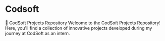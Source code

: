 # Codsoft
🚀 CodSoft Projects Repository  Welcome to the CodSoft Projects Repository!  Here, you'll find a collection of innovative projects developed during my journey at CodSoft as an intern. 
